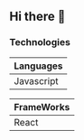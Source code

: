## Hi there 👋

### Technologies

| Languages |
| --- |
| Javascript |

| FrameWorks |
| --- |
| React |
